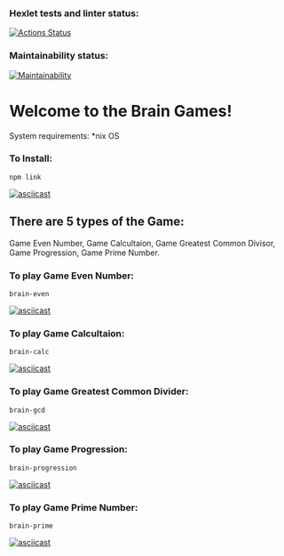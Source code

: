 ### Hexlet tests and linter status:
[![Actions Status](https://github.com/DomnitskiyOleg/frontend-project-44/workflows/hexlet-check/badge.svg)](https://github.com/DomnitskiyOleg/frontend-project-44/actions)
### Maintainability status:
[![Maintainability](https://api.codeclimate.com/v1/badges/95445560179aec8befd9/maintainability)](https://codeclimate.com/github/DomnitskiyOleg/frontend-project-44/maintainability)
# Welcome to the Brain Games!
System requirements: *nix OS
### To Install:
```
npm link
```
[![asciicast](https://asciinema.org/a/551987.svg)](https://asciinema.org/a/551987)
## There are 5 types of the Game:
Game Even Number, Game Calcultaion, Game Greatest Common Divisor, Game Progression, Game Prime Number.
### To play Game Even Number:
```
brain-even
```
[![asciicast](https://asciinema.org/a/553068.svg)](https://asciinema.org/a/553068)
### To play Game Calcultaion:
```
brain-calc
```
[![asciicast](https://asciinema.org/a/553069.svg)](https://asciinema.org/a/553069)
### To play Game Greatest Common Divider:
```
brain-gcd
```
[![asciicast](https://asciinema.org/a/553070.svg)](https://asciinema.org/a/553070)
### To play Game Progression:
```
brain-progression
```
[![asciicast](https://asciinema.org/a/553071.svg)](https://asciinema.org/a/553071)
### To play Game Prime Number:
```
brain-prime
```
[![asciicast](https://asciinema.org/a/553072.svg)](https://asciinema.org/a/553072)

